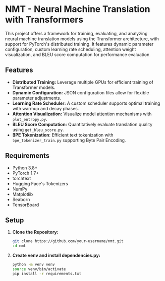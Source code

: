 # NMT - Neural Machine Translation with Transformers

This project offers a framework for training, evaluating, and analyzing neural machine translation models using the Transformer architecture, with support for PyTorch's distributed training. It features dynamic parameter configuration, custom learning rate scheduling, attention weight visualization, and BLEU score computation for performance evaluation.

## Features

- **Distributed Training:** Leverage multiple GPUs for efficient training of Transformer models.
- **Dynamic Configuration:** JSON configuration files allow for flexible parameter adjustments.
- **Learning Rate Scheduler:** A custom scheduler supports optimal training with warmup and decay phases.
- **Attention Visualization:** Visualize model attention mechanisms with `plot_entropy.py`.
- **BLEU Score Computation:** Quantitatively evaluate translation quality using `get_bleu_score.py`.
- **BPE Tokenization:** Efficient text tokenization with `bpe_tokenizer_train.py` supporting Byte Pair Encoding.

## Requirements

- Python 3.8+
- PyTorch 1.7+
- torchtext
- Hugging Face's Tokenizers
- NumPy
- Matplotlib
- Seaborn
- TensorBoard

## Setup

1. **Clone the Repository:**

   ```bash
   git clone https://github.com/your-username/nmt.git
   cd nmt
2. **Create venv and install dependencies.py:**
    ```bash
    python -m venv venv
    source venv/bin/activate
    pip install -r requirements.txt